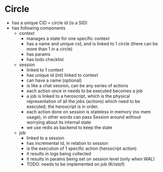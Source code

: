 # Circle


- has a unique CID = circle id (is a SID)
- has following components
  - context 
    - manages a state for one specific context
    - has a name and unique cid, and is linked to 1 circle (there can be more than 1 in a circle)
    - has params 
    - has todo checklist
  - session
    - linked to 1 context
    - has unique id (int) linked to context
    - can have a name (optional)
    - is like a chat session, can be any series of actions
    - each action once in needs to be executed becomes a job
    - a job is linked to a heroscript, which is the physical representation of all the jobs (actions) which need to be executed, the heroscript is in order.
    - each action done on session is stateless in memory (no mem usage), in other words can pass Session around without worrying about its internal state
    - we use redis as backend to keep the state
  - job
    - linked to a session
    - has incremental id, in relation to session
    - is the execution of 1 specific action (heroscript action)
    - it results in logs being collected
    - it results in params being set on session level (only when WAL)
    - TODO: needs to be implemented on job (Kristof)